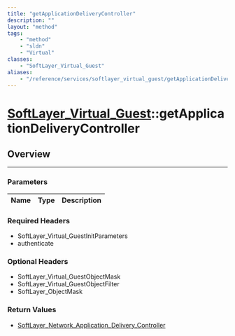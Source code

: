 ```yaml
---
title: "getApplicationDeliveryController"
description: ""
layout: "method"
tags:
    - "method"
    - "sldn"
    - "Virtual"
classes:
    - "SoftLayer_Virtual_Guest"
aliases:
    - "/reference/services/softlayer_virtual_guest/getApplicationDeliveryController"
---
```

# [SoftLayer_Virtual_Guest](/reference/services/SoftLayer_Virtual_Guest)::getApplicationDeliveryController





## Overview 


-----

### Parameters 
|Name | Type | Description |
| --- | --- | --- |


### Required Headers
* SoftLayer_Virtual_GuestInitParameters
* authenticate


### Optional Headers
* SoftLayer_Virtual_GuestObjectMask
* SoftLayer_Virtual_GuestObjectFilter
* SoftLayer_ObjectMask

### Return Values
* <a href='/reference/datatypes/SoftLayer_Network_Application_Delivery_Controller'>SoftLayer_Network_Application_Delivery_Controller </a>




